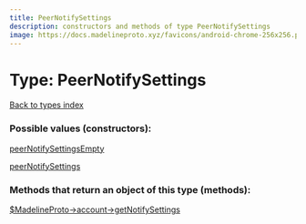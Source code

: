 ```yaml
---
title: PeerNotifySettings
description: constructors and methods of type PeerNotifySettings
image: https://docs.madelineproto.xyz/favicons/android-chrome-256x256.png
---
```

# Type: PeerNotifySettings  
[Back to types index](index.md)



### Possible values (constructors):

[peerNotifySettingsEmpty](../constructors/peerNotifySettingsEmpty.md)  

[peerNotifySettings](../constructors/peerNotifySettings.md)  



### Methods that return an object of this type (methods):

[$MadelineProto->account->getNotifySettings](../methods/account_getNotifySettings.md)  



